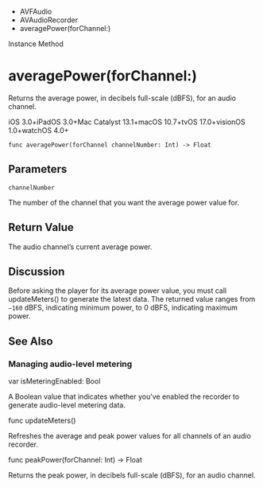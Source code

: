 

- AVFAudio
- AVAudioRecorder
-  averagePower(forChannel:) 

Instance Method

# averagePower(forChannel:)

Returns the average power, in decibels full-scale (dBFS), for an audio channel.

iOS 3.0+iPadOS 3.0+Mac Catalyst 13.1+macOS 10.7+tvOS 17.0+visionOS 1.0+watchOS 4.0+

``` source
func averagePower(forChannel channelNumber: Int) -> Float
```

## Parameters 

`channelNumber`  

The number of the channel that you want the average power value for.

## Return Value

The audio channel’s current average power.

## Discussion

Before asking the player for its average power value, you must call updateMeters() to generate the latest data. The returned value ranges from `–160` dBFS, indicating minimum power, to 0 dBFS, indicating maximum power.

## See Also

### Managing audio-level metering

var isMeteringEnabled: Bool

A Boolean value that indicates whether you’ve enabled the recorder to generate audio-level metering data.

func updateMeters()

Refreshes the average and peak power values for all channels of an audio recorder.

func peakPower(forChannel: Int) -> Float

Returns the peak power, in decibels full-scale (dBFS), for an audio channel.

